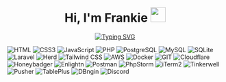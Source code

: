 <h1 align="center">
	Hi, I'm Frankie <img src="https://media.giphy.com/media/hvRJCLFzcasrR4ia7z/giphy.gif" width="35">
</h1>

<p align="center">
	<a href="https://github.com/Frankie813">
		<a href="https://git.io/typing-svg"><img src="https://readme-typing-svg.herokuapp.com?font=Fira+Code&size=25&pause=1000&color=0DF7A6&center=true&vCenter=true&random=true&width=435&lines=web+developer;opportunity+seeker;cyclist;full+stack+developer;self+taught+programmer" alt="Typing SVG" /></a>
	</a>
</p>



![HTML](https://img.shields.io/badge/HTML-white?logo=Html5&color=E34F26&logoColor=white)
![CSS3](https://img.shields.io/badge/CSS3-white?logo=css3&color=1572B6&logoColor=white)
![JavaScript](https://img.shields.io/badge/JavaScript-white?logo=javascript&color=F7DF1E&logoColor=white)
![PHP](https://img.shields.io/badge/PHP-white?logo=php&color=777BB4&logoColor=white)
![PostgreSQL](https://img.shields.io/badge/postgresql-white?logo=postgresql&color=4169E1&logoColor=white)
![MySQL](https://img.shields.io/badge/mysql-white?logo=mysql&color=4479A1&logoColor=white)
![SQLite](https://img.shields.io/badge/sqlite-white?logo=sqlite&color=003B57&logoColor=white)
![Laravel](https://img.shields.io/badge/Laravel-red?logo=laravel&color=FF2D20&logoColor=white)
![Herd](https://img.shields.io/badge/Herd-red?color=FF2D20&logoColor=white)
![Tailwind CSS](https://img.shields.io/badge/Tailwind_CSS-white?logo=tailwindcss&color=06B6D4&logoColor=white)
![AWS](https://img.shields.io/badge/AWS-orange?logo=amazonwebservices&color=232F3E)
![Docker](https://img.shields.io/badge/Docker-white?logo=docker&color=2496ED&logoColor=white)
![GIT](https://img.shields.io/badge/GIT-white?logo=git&color=F05032&logoColor=white)
![Cloudflare](https://img.shields.io/badge/Cloudflare-white?logo=Cloudflare&color=F38020&logoColor=white)
![Honeybadger](https://img.shields.io/badge/Honeybadger-orange)
![Enlightn](https://img.shields.io/badge/Enlightn-gray)
![Postman](https://img.shields.io/badge/Postman-orange?logo=postman&color=FF6C37&logoColor=white)
![PhpStorm](https://img.shields.io/badge/PhpStorm-purple?logo=phpstorm&color=000000)
![iTerm2](https://img.shields.io/badge/iTerm2-white?logo=iterm2&color=000000&logoColor=white)
![Tinkerwell](https://img.shields.io/badge/Tinkerwell-yellow)
![Pusher](https://img.shields.io/badge/Pusher-white?logo=pusher&color=300D4F&logoColor=white)
![TablePlus](https://img.shields.io/badge/TablePlus-yellow)
![DBngin](https://img.shields.io/badge/DBngin-purple)
![Discord](https://img.shields.io/badge/Discord-white?logo=discord&color=5865F2&logoColor=white)






<!--
**Frankie813/Frankie813** is a ✨ _special_ ✨ repository because its `README.md` (this file) appears on your GitHub profile.

Here are some ideas to get you started:

- 🔭 I’m currently working on ...
- 🌱 I’m currently learning ...
- 👯 I’m looking to collaborate on ...
- 🤔 I’m looking for help with ...
- 💬 Ask me about ...
- 📫 How to reach me: ...
- 😄 Pronouns: ...
- ⚡ Fun fact: ...
-->
